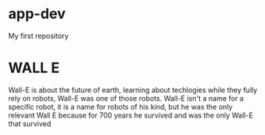 # app-dev
My first repository
# WALL E
Wall-E is about the future of earth, learning about techlogies while they fully rely on robots, Wall-E was one of those robots.
Wall-E isn't a name for a specific robot, it is a name for robots of his kind, but he was the only relevant Wall E because for 700 years he survived and was the only Wall-E that survived
